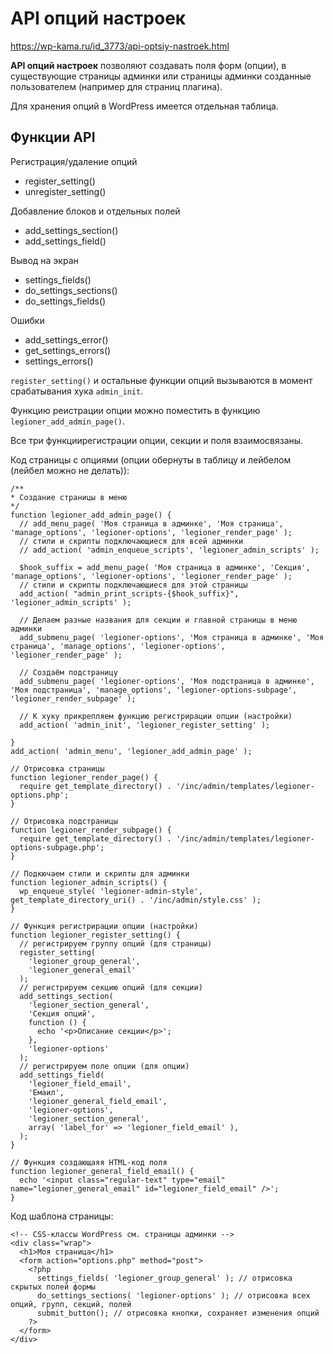 # API опций настроек
https://wp-kama.ru/id_3773/api-optsiy-nastroek.html

**API опций настроек** позволяют создавать поля форм (опции), в существующие страницы админки или страницы админки созданные пользователем (например для страниц плагина).

Для хранения опций в WordPress имеется отдельная таблица.

## Функции API
Регистрация/удаление опций
- register_setting()
- unregister_setting()

Добавление блоков и отдельных полей
- add_settings_section()
- add_settings_field()

Вывод на экран
- settings_fields()
- do_settings_sections()
- do_settings_fields()

Ошибки
- add_settings_error()
- get_settings_errors()
- settings_errors()

`register_setting()` и остальные функции опций вызываются в момент срабатывания хука `admin_init`.

Функцию реистрации опции можно поместить в функцию `legioner_add_admin_page()`.

Все три функциирегистрации опции, секции и поля взаимосвязаны.

Код страницы с опциями (опции обернуты в таблицу и лейбелом (лейбел можно не делать)):

    /**
    * Создание страницы в меню
    */
    function legioner_add_admin_page() {
      // add_menu_page( 'Моя страница в админке', 'Моя страница', 'manage_options', 'legioner-options', 'legioner_render_page' );
      // стили и скрипты подключающиеся для всей админки
      // add_action( 'admin_enqueue_scripts', 'legioner_admin_scripts' );

      $hook_suffix = add_menu_page( 'Моя страница в админке', 'Секция', 'manage_options', 'legioner-options', 'legioner_render_page' );
      // стили и скрипты подключающиеся для этой страницы
      add_action( "admin_print_scripts-{$hook_suffix}", 'legioner_admin_scripts' );

      // Делаем разные названия для секции и главной страницы в меню админки
      add_submenu_page( 'legioner-options', 'Моя страница в админке', 'Моя страница', 'manage_options', 'legioner-options', 'legioner_render_page' );

      // Создаём подстраницу
      add_submenu_page( 'legioner-options', 'Моя подстраница в админке', 'Моя подстраница', 'manage_options', 'legioner-options-subpage', 'legioner_render_subpage' );

      // К хуку прикрепляем функцию регистрирации опции (настройки)
      add_action( 'admin_init', 'legioner_register_setting' );

    }
    add_action( 'admin_menu', 'legioner_add_admin_page' );

    // Отрисовка страницы
    function legioner_render_page() {
      require get_template_directory() . '/inc/admin/templates/legioner-options.php';
    }

    // Отрисовка подстраницы
    function legioner_render_subpage() {
      require get_template_directory() . '/inc/admin/templates/legioner-options-subpage.php';
    }

    // Подкючаем стили и скрипты для админки
    function legioner_admin_scripts() {
      wp_enqueue_style( 'legioner-admin-style', get_template_directory_uri() . '/inc/admin/style.css' );
    }

    // Функция регистрирации опции (настройки)
    function legioner_register_setting() {
      // регистрируем группу опций (для страницы)
      register_setting(
        'legioner_group_general',
        'legioner_general_email'
      );
      // регистрируем секцию опций (для секции)
      add_settings_section(
        'legioner_section_general',
        'Секция опций',
        function () {
          echo '<p>Описание секции</p>';
        },
        'legioner-options'
      );
      // регистрируем поле опции (для опции)
      add_settings_field(
        'legioner_field_email',
        'Емаил',
        'legioner_general_field_email',
        'legioner-options',
        'legioner_section_general',
        array( 'label_for' => 'legioner_field_email' ),
      );
    }

    // Функция создающаяя HTML-код поля
    function legioner_general_field_email() {
      echo '<input class="regular-text" type="email" name="legioner_general_email" id="legioner_field_email" />';
    }

Код шаблона страницы:

    <!-- CSS-классы WordPress см. страницы админки -->
    <div class="wrap">
      <h1>Моя страница</h1>
      <form action="options.php" method="post">
        <?php
          settings_fields( 'legioner_group_general' ); // отрисовка скрытых полей формы
          do_settings_sections( 'legioner-options' ); // отрисовка всех опций, групп, секций, полей
          submit_button(); // отрисовка кнопки, сохраняет изменения опций
        ?>
      </form>
    </div>
